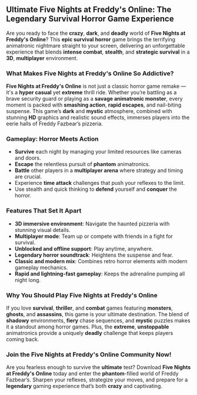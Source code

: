 ## Ultimate Five Nights at Freddy's Online: The Legendary Survival Horror Game Experience

Are you ready to face the **crazy**, **dark**, and **deadly** world of **Five Nights at Freddy's Online**? This **epic survival horror** game brings the terrifying animatronic nightmare straight to your screen, delivering an unforgettable experience that blends **intense combat**, **stealth**, and **strategic survival** in a **3D**, **multiplayer** environment.

### What Makes Five Nights at Freddy's Online So Addictive?

**Five Nights at Freddy's Online** is not just a classic horror game remake — it's a **hyper casual** yet **extreme** thrill ride. Whether you’re battling as a brave security guard or playing as a **savage animatronic monster**, every moment is packed with **smashing action**, **rapid escapes**, and nail-biting suspense. This game’s **dark** and **mystic** atmosphere, combined with stunning **HD** graphics and realistic sound effects, immerses players into the eerie halls of Freddy Fazbear’s pizzeria.

### Gameplay: Horror Meets Action

* **Survive** each night by managing your limited resources like cameras and doors.
* **Escape** the relentless pursuit of **phantom** animatronics.
* **Battle** other players in a **multiplayer arena** where strategy and timing are crucial.
* Experience **time attack** challenges that push your reflexes to the limit.
* Use stealth and quick thinking to **defend** yourself and **conquer** the horror.

### Features That Set It Apart

* **3D immersive environment**: Navigate the haunted pizzeria with stunning visual details.
* **Multiplayer mode**: Team up or compete with friends in a fight for survival.
* **Unblocked and offline support**: Play anytime, anywhere.
* **Legendary horror soundtrack**: Heightens the suspense and fear.
* **Classic and modern mix**: Combines retro horror elements with modern gameplay mechanics.
* **Rapid and lightning-fast gameplay**: Keeps the adrenaline pumping all night long.

### Why You Should Play Five Nights at Freddy's Online

If you love **survival**, **thriller**, and **combat** games featuring **monsters**, **ghosts**, and **assassins**, this game is your ultimate destination. The blend of **shadowy** environments, **fiery** chase sequences, and **mystic** puzzles makes it a standout among horror games. Plus, the **extreme**, **unstoppable** animatronics provide a uniquely **deadly** challenge that keeps players coming back.

### Join the Five Nights at Freddy's Online Community Now!

Are you fearless enough to survive the **ultimate** test? Download **Five Nights at Freddy's Online** today and enter the **phantom**-filled world of Freddy Fazbear’s. Sharpen your reflexes, strategize your moves, and prepare for a **legendary** gaming experience that’s both **crazy** and captivating.
